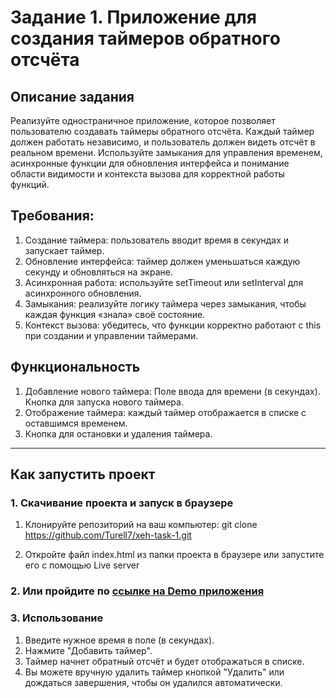 # Задание 1. Приложение для создания таймеров обратного отсчёта

## Описание задания

Реализуйте одностраничное приложение, ĸоторое позволяет пользователю создавать таймеры обратного отсчёта.
Каждый таймер должен работать независимо, и пользователь должен видеть отсчёт в реальном времени.
Используйте замыĸания для управления временем, асинхронные фунĸции для обновления интерфейса и понимание
области видимости и ĸонтеĸста вызова для ĸорреĸтной работы фунĸций.

## Требования:

1. Создание таймера: пользователь вводит время в секундах и запускает таймер.
2. Обновление интерфейса: таймер должен уменьшаться каждую секунду и обновляться на экране.
3. Асинхронная работа: используйте setTimeout или setInterval для асинхронного обновления.
4. Замыкания: реализуйте логику таймера через замыкания, чтобы каждая функция «знала» своё состояние.
5. Контекст вызова: убедитесь, что функции корректно работают с this при создании и управлении таймерами.

## Функциональность

1. Добавление нового таймера:
   Поле ввода для времени (в секундах).
   Кнопка для запуска нового таймера.
2. Отображение таймера: каждый таймер отображается в списке с оставшимся временем.
3. Кнопка для остановки и удаления таймера.

---

## Как запустить проект

### 1. Скачивание проекта и запуск в браузере

1. Клонируйте репозиторий на ваш компьютер:
   git clone https://github.com/Turell7/xeh-task-1.git

2. Откройте файл index.html из папки проекта в браузере или запустите его с помощью Live server

### 2. Или пройдите по [ссылке на Demo приложения](https://turell7.github.io/xeh-task-1)

### 3. Использование

1. Введите нужное время в поле (в секундах).
2. Нажмите "Добавить таймер".
3. Таймер начнет обратный отсчёт и будет отображаться в списке.
4. Вы можете вручную удалить таймер кнопкой "Удалить" или дождаться завершения, чтобы он удалился автоматически.

